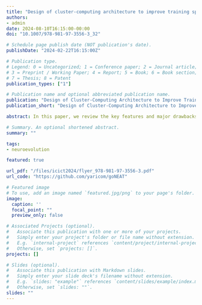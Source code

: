 ```yaml
---
title: "Design of cluster-computing architecture to improve training speed of the Neuroevolution algorithm"
authors:
- admin
date: 2024-08-10T16:15:00-00:00
doi: "10.1007/978-981-97-3556-3_32"

# Schedule page publish date (NOT publication's date).
publishDate: "2024-02-22T16:15:00Z"

# Publication type.
# Legend: 0 = Uncategorized; 1 = Conference paper; 2 = Journal article;
# 3 = Preprint / Working Paper; 4 = Report; 5 = Book; 6 = Book section;
# 7 = Thesis; 8 = Patent
publication_types: ["1"]

# Publication name and optional abbreviated publication name.
publication: "Design of Cluster-Computing Architecture to Improve Training Speed of the Neuroevolution Algorithm. In: Yang, XS., Sherratt, S., Dey, N., Joshi, A. (eds) Proceedings of Ninth International Congress on Information and Communication Technology. ICICT 2024. Lecture Notes in Networks and Systems. Singapore, Springer, 2024. Vol. 1012"
publication_short: "Design of Cluster-Computing Architecture to Improve Training Speed of the Neuroevolution Algorithm."

abstract: In this paper, we review the key features and major drawbacks of the Neuroevolution of Augmenting Topologies (NEAT) algorithm, such as slow training speed that limits its area of application. The main reason for the performance issues of the NEAT algorithm is the huge number of calculations required at the end of each epoch to estimate the fitness of each organism in the population. We propose a software system architecture that can be implemented to solve NEAT performance problems based on Ray cluster-computing framework. Finally, we demonstrate how fitness estimation computations can be distributed across stateless distributed workers deployed either on-premise or in the cloud using [Ray framework](https://www.ray.io).

# Summary. An optional shortened abstract.
summary: ""

tags:
- neuroevolution

featured: true

url_pdf: "/files/icict2024/flyer_978-981-97-3556-3.pdf"
url_code: "https://github.com/yaricom/goNEAT"

# Featured image
# To use, add an image named `featured.jpg/png` to your page's folder. 
image:
  caption: ''
  focal_point: ""
  preview_only: false

# Associated Projects (optional).
#   Associate this publication with one or more of your projects.
#   Simply enter your project's folder or file name without extension.
#   E.g. `internal-project` references `content/project/internal-project/index.md`.
#   Otherwise, set `projects: []`.
projects: []

# Slides (optional).
#   Associate this publication with Markdown slides.
#   Simply enter your slide deck's filename without extension.
#   E.g. `slides: "example"` references `content/slides/example/index.md`.
#   Otherwise, set `slides: ""`.
slides: ""
---
```

